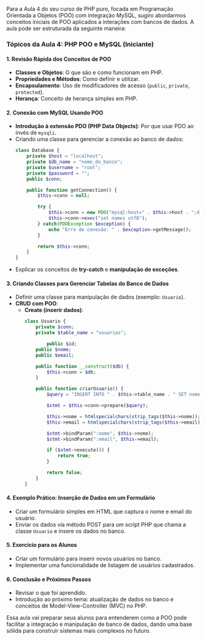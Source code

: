Para a Aula 4 do seu curso de PHP puro, focada em Programação Orientada a Objetos (POO) com integração MySQL, sugiro abordarmos conceitos iniciais de POO aplicados a interações com bancos de dados. A aula pode ser estruturada da seguinte maneira:

### Tópicos da Aula 4: PHP POO e MySQL (Iniciante)
#### 1. **Revisão Rápida dos Conceitos de POO**
- **Classes e Objetos**: O que são e como funcionam em PHP.
- **Propriedades e Métodos**: Como definir e utilizar.
- **Encapsulamento**: Uso de modificadores de acesso (`public`, `private`, `protected`).
- **Herança**: Conceito de herança simples em PHP.

#### 2. **Conexão com MySQL Usando POO**
- **Introdução à extensão PDO (PHP Data Objects)**: Por que usar PDO ao invés de `mysqli`.
- Criando uma classe para gerenciar a conexão ao banco de dados:
  ```php
  class Database {
      private $host = "localhost";
      private $db_name = "nome_do_banco";
      private $username = "root";
      private $password = "";
      public $conn;

      public function getConnection() {
          $this->conn = null;

          try {
              $this->conn = new PDO("mysql:host=" . $this->host . ";dbname=" . $this->db_name, $this->username, $this->password);
              $this->conn->exec("set names utf8");
          } catch(PDOException $exception) {
              echo "Erro de conexão: " . $exception->getMessage();
          }

          return $this->conn;
      }
  }
  ```
- Explicar os conceitos de **try-catch** e **manipulação de exceções**.

#### 3. **Criando Classes para Gerenciar Tabelas do Banco de Dados**
- Definir uma classe para manipulação de dados (exemplo: `Usuario`).
- **CRUD com POO**:
    - **Create (inserir dados)**:
      ```php
      class Usuario {
          private $conn;
          private $table_name = "usuarios";

              public $id;
          public $nome;
          public $email;

          public function __construct($db) {
              $this->conn = $db;
          }

          public function criarUsuario() {
              $query = "INSERT INTO " . $this->table_name . " SET nome=:nome, email=:email";

              $stmt = $this->conn->prepare($query);

              $this->nome = htmlspecialchars(strip_tags($this->nome));
              $this->email = htmlspecialchars(strip_tags($this->email));

              $stmt->bindParam(":nome", $this->nome);
              $stmt->bindParam(":email", $this->email);

              if ($stmt->execute()) {
                  return true;
              }

              return false;
          }
      }
      ```

#### 4. **Exemplo Prático: Inserção de Dados em um Formulário**
- Criar um formulário simples em HTML que captura o nome e email do usuário.
- Enviar os dados via método POST para um script PHP que chama a classe `Usuario` e insere os dados no banco.

#### 5. **Exercício para os Alunos**
- Criar um formulário para inserir novos usuários no banco.
- Implementar uma funcionalidade de listagem de usuários cadastrados.

#### 6. **Conclusão e Próximos Passos**
- Revisar o que foi aprendido.
- Introdução ao próximo tema: atualização de dados no banco e conceitos de Model-View-Controller (MVC) no PHP.

Essa aula vai preparar seus alunos para entenderem como a POO pode facilitar a integração e manipulação de banco de dados, dando uma base sólida para construir sistemas mais complexos no futuro.